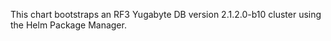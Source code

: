 This chart bootstraps an RF3 Yugabyte DB version 2.1.2.0-b10 cluster using the Helm Package Manager.
